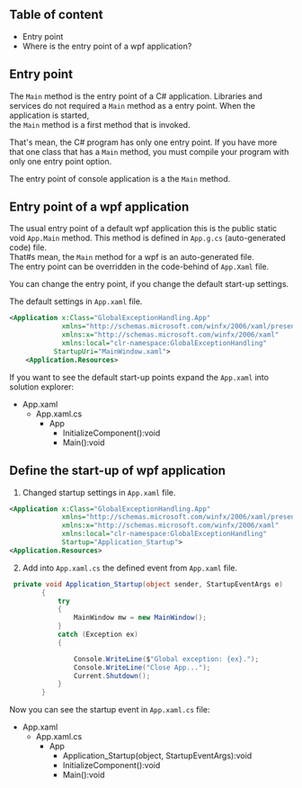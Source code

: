 ## Table of content
* Entry point
* Where is the entry point of a wpf application?


## Entry point 

The `Main` method is the entry point of a C# application. Libraries and services do not required a `Main` method as a entry point. When the application is started, 
<br/>the `Main` method is a first method that is invoked.

That's mean, the C# program has only one entry point. If you have more that one class that has a `Main` method, you must compile your program with only one entry point option.

The entry point of console application is a the `Main` method.

## Entry point of a wpf application

The usual entry point of a default wpf application this is the public static void `App.Main` method. This method is defined in `App.g.cs` (auto-generated code) file.
<br/>That#s mean, the `Main` method for a wpf is an auto-generated file.
<br/>The entry point can be overridden in the code-behind of `App.Xaml` file. 

You can change the entry point, if you change the default start-up settings.

The default settings in `App.xaml` file.<br/>
```xml
<Application x:Class="GlobalExceptionHandling.App"
             xmlns="http://schemas.microsoft.com/winfx/2006/xaml/presentation"
             xmlns:x="http://schemas.microsoft.com/winfx/2006/xaml"
             xmlns:local="clr-namespace:GlobalExceptionHandling"
           StartupUri="MainWindow.xaml">
    <Application.Resources>
```

If you want to see the default start-up points expand the `App.xaml` into solution explorer:
 - App.xaml
   - App.xaml.cs
     - App
       - InitializeComponent():void
       - Main():void
      
## Define the start-up of wpf application

1. Changed startup settings in `App.xaml` file.<br/>
```xml
<Application x:Class="GlobalExceptionHandling.App"
             xmlns="http://schemas.microsoft.com/winfx/2006/xaml/presentation"
             xmlns:x="http://schemas.microsoft.com/winfx/2006/xaml"
             xmlns:local="clr-namespace:GlobalExceptionHandling"
             Startup="Application_Startup">
<Application.Resources>
```

2. Add into `App.xaml.cs` the defined event from `App.xaml` file.

```c#
 private void Application_Startup(object sender, StartupEventArgs e)
        {
            try
            {
                MainWindow mw = new MainWindow();
            }
            catch (Exception ex)
            {

                Console.WriteLine($"Global exception: {ex}.");
                Console.WriteLine("Close App...");
                Current.Shutdown();
            }
        }
```



Now you can see the startup event in `App.xaml.cs` file:
 - App.xaml
   - App.xaml.cs
     - App
       - Application_Startup(object, StartupEventArgs):void
       - InitializeComponent():void
       - Main():void

